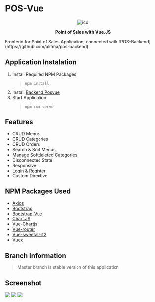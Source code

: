 # POS-Vue
<p align="center"><img src="https://i.ibb.co/MRPzNsg/i-empty-1.png" alt="ico" border="0"><p>
<p align="center"><b>Point of Sales with Vue.JS</b></p>
Frontend for Point of Sales Application, connected with [POS-Backend](https://github.com/alifma/pos-backend)

## Application Instalation
1. Install Required NPM Packages 
   > `npm install`
2. Install [Backend Posvue](https://github.com/alifma/pos-backend)
3. Start Application
   > `npm run serve`
  
## Features
- CRUD Menus
- CRUD Categories
- CRUD Orders
- Search & Sort Menus
- Manage Softdeleted Categories
- Disconnected State
- Responsive
- Login & Register
- Custom Directive

## NPM Packages Used
- [Axios](https://www.npmjs.com/package/axios)
- [Bootstrap](https://www.npmjs.com/package/bootstrap)
- [Bootstrap-Vue](https://www.npmjs.com/package/bootstrap-vue)
- [Chart.JS](https://www.npmjs.com/package/chart.js)
- [Vue-Chartjs](https://www.npmjs.com/package/vue-chartjs)
- [Vue-router](https://www.npmjs.com/package/vue-router)
- [Vue-sweetalert2](https://www.npmjs.com/package/vue-sweetalert2)
- [Vuex](https://www.npmjs.com/package/vuex)

## Branch Information
> Master branch is stable version of this application

## Screenshot
<img src="https://i.ibb.co/mCg0P3W/POS-Vue.png">
<img src="https://i.ibb.co/wcCRbRD/POS-Vue-3.png">
<img src="https://i.ibb.co/0fnb9Z8/POS-Vue-1.png">
